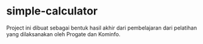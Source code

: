# simple-calculator
Project ini dibuat sebagai bentuk hasil akhir dari pembelajaran dari pelatihan yang dilaksanakan oleh Progate dan Kominfo.

